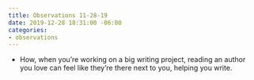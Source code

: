 ```yaml
---
title: Observations 11-28-19
date: 2019-12-28 18:31:00 -06:00
categories:
- observations
---
```


- How, when you’re working on a big writing project, reading an author you love can feel like they’re there next to you, helping you write.